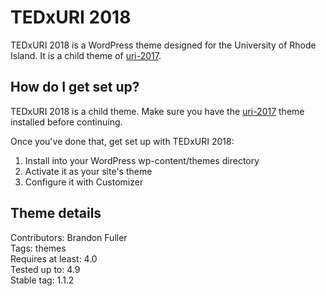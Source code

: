 # TEDxURI 2018

TEDxURI 2018 is a WordPress theme designed for the University of Rhode Island.  It is a child theme of [uri-2017](https://bitbucket.org/uriweb/uri-2017).

## How do I get set up?

TEDxURI 2018 is a child theme.  Make sure you have the [uri-2017](https://bitbucket.org/uriweb/uri-2017) theme installed before continuing.

Once you've done that, get set up with TEDxURI 2018:

1. Install into your WordPress wp-content/themes directory
2. Activate it as your site's theme
3. Configure it with Customizer

## Theme details

Contributors: Brandon Fuller  
Tags: themes  
Requires at least: 4.0  
Tested up to: 4.9  
Stable tag: 1.1.2  